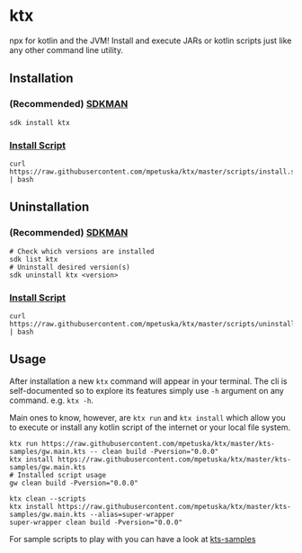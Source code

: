 # ktx

npx for kotlin and the JVM!
Install and execute JARs or kotlin scripts just like any other command line utility.

## Installation

### (Recommended) [SDKMAN](sdkman.io)

```shell
sdk install ktx
```

### [Install Script](./scripts/install.sh)

```shell
curl https://raw.githubusercontent.com/mpetuska/ktx/master/scripts/install.sh | bash
```

## Uninstallation

### (Recommended) [SDKMAN](sdkman.io)

```shell
# Check which versions are installed
sdk list ktx
# Uninstall desired version(s)
sdk uninstall ktx <version>
```

### [Install Script](./scripts/uninstall.sh)

```shell
curl https://raw.githubusercontent.com/mpetuska/ktx/master/scripts/uninstall.sh | bash
```

## Usage

After installation a new `ktx` command will appear in your terminal. The cli is self-documented so to explore its
features simply use `-h` argument on any command. e.g. `ktx -h`.

Main ones to know, however, are `ktx run` and `ktx install` which allow you
to execute or install any kotlin script of the internet or your local file system.

```shell
ktx run https://raw.githubusercontent.com/mpetuska/ktx/master/kts-samples/gw.main.kts -- clean build -Pversion="0.0.0"
ktx install https://raw.githubusercontent.com/mpetuska/ktx/master/kts-samples/gw.main.kts
# Installed script usage
gw clean build -Pversion="0.0.0"

ktx clean --scripts
ktx install https://raw.githubusercontent.com/mpetuska/ktx/master/kts-samples/gw.main.kts --alias=super-wrapper
super-wrapper clean build -Pversion="0.0.0"
```

For sample scripts to play with you can have a look at [kts-samples](./kts-samples)
